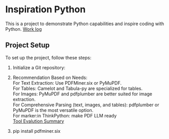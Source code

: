 # Inspiration Python

This is a project to demonstrate Python capabilities and inspire coding with Python.
[Work log](https://quantumintelligencegroup-my.sharepoint.com/:x:/r/personal/connie_wang_qig_ai/_layouts/15/Doc.aspx?sourcedoc=%7B25F8FEDD-2CBA-4E91-AD2B-F38F9F6AAC3D%7D&file=Book.xlsx&action=editnew&mobileredirect=true&wdNewAndOpenCt=1728460518562&ct=1728460519023&wdOrigin=OFFICECOM-WEB.START.NEW&wdPreviousSessionSrc=HarmonyWeb&wdPreviousSession=be91cd6f-f521-4a36-8090-6e835fb730aa&cid=a1ec26a7-c8b3-4046-84ff-0f86b30af4cf)


## Project Setup

To set up the project, follow these steps:

1. Initialize a Git repository:
   
2. Recommendation Based on  Needs: <br>
    For Text Extraction: Use PDFMiner.six or PyMuPDF.<br>
    For Tables: Camelot and Tabula-py are specialized for tables.<br>
    For Images: PyMuPDF and pdfplumber are better suited for image extraction.<br>
    For Comprehensive Parsing (text, images, and tables): pdfplumber or PyMuPDF is the most versatile option. <br>
    For marker:in ThinkPython: make PDF LLM ready <br>
    [Tool Evalution Summary](https://docs.google.com/spreadsheets/d/12IhxHZbYF71dPl32PQpF_6pg9e9S8f9W4sTHt-B0KTg/edit?pli=1&gid=0#gid=0)


3. pip install pdfminer.six